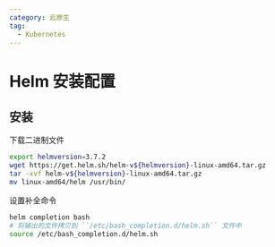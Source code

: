 ```yaml
---
category: 云原生
tag:
  - Kubernetes
---
```


# Helm 安装配置

## 安装

下载二进制文件

```bash
export helmversion=3.7.2
wget https://get.helm.sh/helm-v${helmversion}-linux-amd64.tar.gz
tar -xvf helm-v${helmversion}-linux-amd64.tar.gz
mv linux-amd64/helm /usr/bin/
```

设置补全命令

```bash
helm completion bash
# 将输出的文件拷贝到 ``/etc/bash_completion.d/helm.sh`` 文件中
source /etc/bash_completion.d/helm.sh
```


